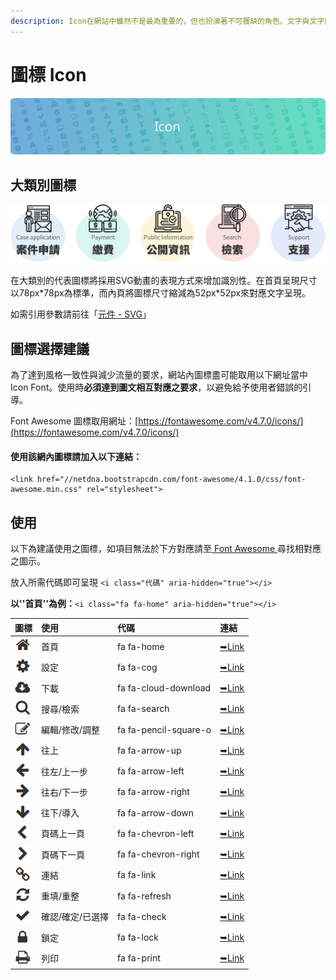 ```yaml
---
description: Icon在網站中雖然不是最為重要的，但也扮演著不可獲缺的角色。文字與文字間適當的加上Icon能夠提高內容的辨識度，且讓畫面得到更多
---
```


# 圖標 Icon

![](../.gitbook/assets/icon_banner%20%281%29.png)

## 大類別圖標

![](../.gitbook/assets/icon_banner.png)

在大類別的代表圖標將採用SVG動畫的表現方式來增加識別性。在首頁呈現尺寸以78px\*78px為標準，而內頁將圖標尺寸縮減為52px\*52px來對應文字呈現。

如需引用參數請前往「[元件 - SVG](../yuan-jian-component/svg-dong-hua.md)」

## 圖標選擇建議

為了達到風格一致性與減少流量的要求，網站內圖標盡可能取用以下網址當中 Icon Font。使用時**必須達到圖文相互對應之要求**，以避免給予使用者錯誤的引導。

Font Awesome 圖標取用網址：[https://fontawesome.com/v4.7.0/icons/](https://fontawesome.com/v4.7.0/icons/)

#### 使用該網內圖標請加入以下連結：

```markup
<link href="//netdna.bootstrapcdn.com/font-awesome/4.1.0/css/font-awesome.min.css" rel="stylesheet">
```

## 使用

以下為建議使用之圖標，如項目無法於下方對應請至[ Font Awesome ](https://fontawesome.com/v4.7.0/icons/)尋找相對應之圖示。

放入所需代碼即可呈現 `<i class="代碼" aria-hidden="true"></i>`

**以''首頁''為例：**`<i class="fa fa-home" aria-hidden="true"></i>`

| 圖標 | 使用 | 代碼 | 連結 |
| :--- | :--- | :--- | :--- |
| ![](../.gitbook/assets/fa_home.jpg)  | 首頁 | fa fa-home | [➥Link](https://fontawesome.com/v4.7.0/icon/home) |
| ![](../.gitbook/assets/fa_cog.jpg)  | ​設定 | fa fa-cog | [➥Link](https://fontawesome.com/v4.7.0/icon/cog) |
| ![](../.gitbook/assets/fa_cloud_download.jpg)  | 下載 | fa fa-cloud-download | [➥Link](https://fontawesome.com/v4.7.0/icon/cloud-download) |
| ![](../.gitbook/assets/fa_search.jpg)  | 搜尋/檢索 | fa fa-search | [➥Link](https://fontawesome.com/v4.7.0/icon/search) |
| ![](../.gitbook/assets/fa_pencil_square_o.jpg)  | 編輯/修改/調整 | fa fa-pencil-square-o | [➥Link](https://fontawesome.com/v4.7.0/icon/pencil-square-o) |
| ![](../.gitbook/assets/fa_arrow_up.jpg)  | 往上 | fa fa-arrow-up | [➥Link](https://fontawesome.com/v4.7.0/icon/arrow-up) |
| ![](../.gitbook/assets/fa_arrow_left.jpg)  | 往左/上一步 | fa fa-arrow-left | [➥Link](https://fontawesome.com/v4.7.0/icon/arrow-left) |
| ![](../.gitbook/assets/fa_arrow_right.jpg)  | 往右/下一步 | fa fa-arrow-right | [➥Link](https://fontawesome.com/v4.7.0/icon/arrow-right) |
| ![](../.gitbook/assets/fa_arrow_down.jpg)  | 往下/導入 | fa fa-arrow-down | [➥Link](https://fontawesome.com/v4.7.0/icon/arrow-down) |
| ![](../.gitbook/assets/fa_chevron_left.jpg)  | 頁碼上一頁 | fa fa-chevron-left | [➥Link](https://fontawesome.com/v4.7.0/icon/chevron-left) |
| ![](../.gitbook/assets/fa_chevron_right.jpg)  | 頁碼下一頁 | fa fa-chevron-right | [➥Link](https://fontawesome.com/v4.7.0/icon/chevron-right) |
| ![](../.gitbook/assets/fa_link.jpg)  | 連結 | fa fa-link | [➥Link](https://fontawesome.com/v4.7.0/icon/link) |
| ![](../.gitbook/assets/fa_refresh.jpg)  | 重填/重整 | fa fa-refresh | [➥Link](https://fontawesome.com/v4.7.0/icon/refresh) |
| ![](../.gitbook/assets/fa_check.jpg)  | 確認/確定/已選擇 | fa fa-check | [➥Link](https://fontawesome.com/v4.7.0/icon/check) |
| ![](../.gitbook/assets/fa_lock.jpg)  | 鎖定 | fa fa-lock | [➥Link](https://fontawesome.com/v4.7.0/icon/lock) |
| ![](../.gitbook/assets/fa_print.jpg)  | 列印 | fa fa-print | [➥Link](https://fontawesome.com/v4.7.0/icon/print) |

